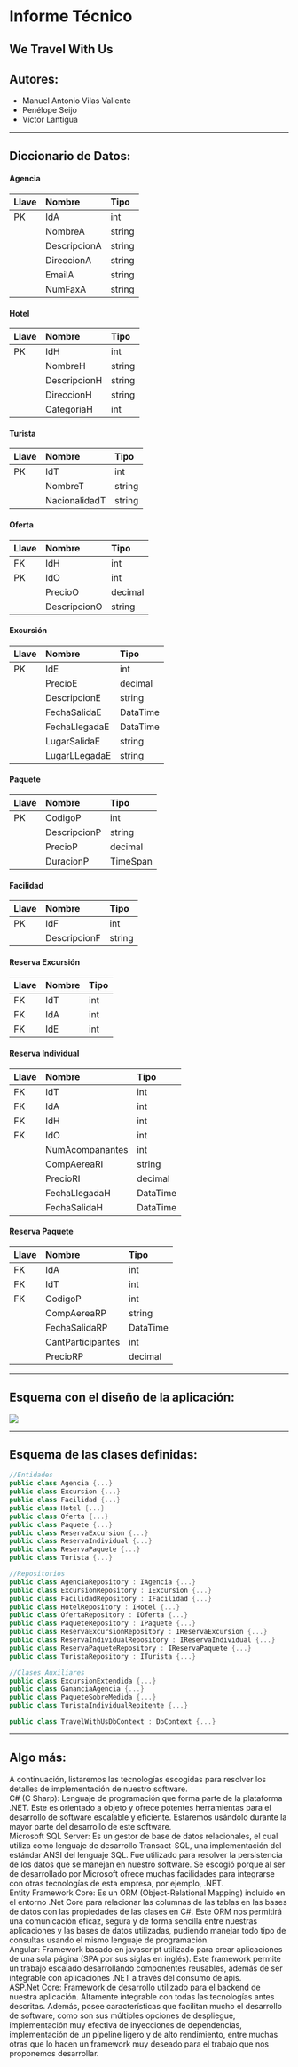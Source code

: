 # Informe Técnico

## We Travel With Us


## Autores:

- Manuel Antonio Vilas Valiente
- Penélope Seijo
- Víctor Lantigua

------

## Diccionario de Datos:

#### Agencia

| Llave | Nombre | Tipo |
| :---- | :----- | :--- |
| PK |   IdA     |  int    |
|       |  NombreA      |  string  |
|       | DescripcionA | string |
| | DireccionA | string |
| | EmailA | string |
| | NumFaxA | string |

#### Hotel

| Llave | Nombre       | Tipo   |
| :---- | :----------- | :----- |
| PK    | IdH          | int    |
|       | NombreH      | string |
|       | DescripcionH | string |
|       | DireccionH   | string |
|       | CategoriaH   | int    |

#### Turista

| Llave | Nombre        | Tipo   |
| :---- | :------------ | :----- |
| PK    | IdT           | int    |
|       | NombreT       | string |
|       | NacionalidadT | string |

#### Oferta

| Llave | Nombre       | Tipo    |
| :---- | :----------- | :------ |
| FK    | IdH          | int     |
| PK    | IdO          | int     |
|       | PrecioO      | decimal |
|       | DescripcionO | string  |


#### Excursión

| Llave | Nombre        | Tipo     |
| :---- | :------------ | :------- |
| PK    | IdE           | int      |
|       | PrecioE       | decimal  |
|       | DescripcionE  | string   |
|       | FechaSalidaE  | DataTime |
|       | FechaLlegadaE | DataTime |
|       | LugarSalidaE  | string   |
|       | LugarLLegadaE | string   |

#### Paquete

| Llave | Nombre       | Tipo     |
| :---- | :----------- | :------- |
| PK    | CodigoP      | int      |
|       | DescripcionP | string   |
|       | PrecioP      | decimal  |
|       | DuracionP    | TimeSpan |

#### Facilidad
| Llave | Nombre       | Tipo   |
| :---- | :----------- | :----- |
| PK    | IdF          | int    |
|       | DescripcionF | string |

#### Reserva Excursión
| Llave | Nombre | Tipo |
| :---- | :----- | :--- |
| FK    | IdT    | int  |
| FK    | IdA    | int  |
| FK    | IdE    | int  |

#### Reserva Individual
| Llave | Nombre          | Tipo     |
| :---- | :-------------- | :------- |
| FK    | IdT             | int      |
| FK    | IdA             | int      |
| FK    | IdH             | int      |
| FK    | IdO             | int      |
|       | NumAcompanantes | int      |
|       | CompAereaRI     | string   |
|       | PrecioRI        | decimal  |
|       | FechaLlegadaH   | DataTime |
|       | FechaSalidaH    | DataTime |

#### Reserva Paquete
| Llave | Nombre            | Tipo     |
| :---- | :---------------- | :------- |
| FK    | IdA               | int      |
| FK    | IdT               | int      |
| FK    | CodigoP           | int      |
|       | CompAereaRP       | string   |
|       | FechaSalidaRP     | DataTime |
|       | CantParticipantes | int      |
|       | PrecioRP          | decimal  |

------

## Esquema con el diseño de la aplicación:

![](.\esquema.png)

------

## Esquema de las clases definidas:

```c#
//Entidades
public class Agencia {...}
public class Excursion {...}
public class Facilidad {...}
public class Hotel {...}
public class Oferta {...}
public class Paquete {...}
public class ReservaExcursion {...}
public class ReservaIndividual {...}
public class ReservaPaquete {...}
public class Turista {...}

//Repositorios
public class AgenciaRepository : IAgencia {...}
public class ExcursionRepository : IExcursion {...}
public class FacilidadRepository : IFacilidad {...}
public class HotelRepository : IHotel {...}
public class OfertaRepository : IOferta {...}
public class PaqueteRepository : IPaquete {...}
public class ReservaExcursionRepository : IReservaExcursion {...}
public class ReservaIndividualRepository : IReservaIndividual {...}
public class ReservaPaqueteRepository : IReservaPaquete {...}
public class TuristaRepository : ITurista {...}

//Clases Auxiliares
public class ExcursionExtendida {...}
public class GananciaAgencia {...}
public class PaqueteSobreMedida {...}
public class TuristaIndividualRepitente {...}

public class TravelWithUsDbContext : DbContext {...}
```

------

## Algo más:
A continuación, listaremos las tecnologías escogidas para resolver los detalles de implementación de nuestro software.\
 C# (C Sharp): Lenguaje de programación que forma parte de la plataforma .NET. Este es orientado a objeto y ofrece potentes herramientas para el desarrollo de software escalable y eficiente. Estaremos usándolo durante la mayor parte del desarrollo de este software. \
 Microsoft SQL Server: Es un gestor de base de datos relacionales, el cual utiliza como lenguaje de desarrollo Transact-SQL, una implementación del estándar ANSI del lenguaje SQL. Fue utilizado para resolver la persistencia de los datos que se manejan en nuestro software. Se escogió porque al ser de desarrollado por Microsoft ofrece muchas facilidades para integrarse con otras tecnologías de esta empresa, por ejemplo, .NET. \
 Entity Framework Core: Es un ORM (Object-Relational Mapping) incluido en el entorno .Net Core para relacionar las columnas de las tablas en las bases de datos con las propiedades de las clases en C#. Este ORM nos permitirá una comunicación eficaz, segura y de forma sencilla entre nuestras aplicaciones y las bases de datos utilizadas, pudiendo manejar todo tipo de consultas usando el mismo lenguaje de programación. \
 Angular: Framework basado en javascript utilizado para crear aplicaciones de una sola página (SPA por sus siglas en inglés). Este framework permite un trabajo escalado desarrollando componentes reusables, además de ser integrable con aplicaciones .NET a través del consumo de apis. \
 ASP.Net Core: Framework de desarrollo utilizado para el backend de nuestra aplicación. Altamente integrable con todas las tecnologías antes descritas. Además, posee características que facilitan mucho el desarrollo de software, como son sus múltiples opciones de despliegue, implementación muy efectiva de inyecciones de dependencias, implementación de un pipeline ligero y de alto rendimiento, entre muchas otras que lo hacen un framework muy deseado para el trabajo que nos proponemos desarrollar. 
